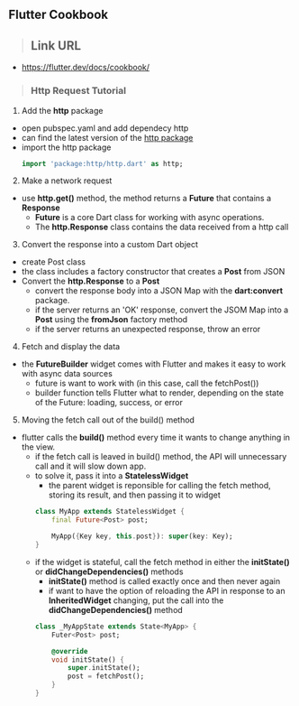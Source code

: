 ## Flutter Cookbook

>## Link URL
- https://flutter.dev/docs/cookbook/

>### Http Request Tutorial
1. Add the **http** package
- open pubspec.yaml and add dependecy http
- can find the latest version of the [http package](https://pub.dev/packages/http#-installing-tab-)
- import the http package
    ```dart
    import 'package:http/http.dart' as http;
    ```

2. Make a network request
- use **http.get()** method, the method returns a **Future** that contains a **Response**
    - **Future** is a core Dart class for working with async operations.
    - The **http.Response** class contains the data received from a http call

3. Convert the response into a custom Dart object
- create Post class
- the class includes a factory constructor that creates a **Post** from JSON
- Convert the **http.Response** to a **Post**
    - convert the response body into a JSON Map with the **dart:convert** package.
    - if the server returns an 'OK' response, convert the JSOM Map into a **Post** using the **fromJson** factory method
    - if the server returns an unexpected response, throw an error

4. Fetch and display the data
- the **FutureBuilder** widget comes with Flutter and makes it easy to work with async data sources
    - future is want to work with (in this case, call the fetchPost())
    - builder function tells Flutter what to render, depending on the state of the Future: loading, success, or error

5. Moving the fetch call out of the build() method
- flutter calls the **build()** method every time it wants to change anything in the view.
    - if the fetch call is leaved in build() method, the API will unnecessary call and it will slow down app.
    - to solve it, pass it into a **StatelessWidget**
        - the parent widget is reponsible for calling the fetch method, storing its result, and then passing it to widget
        ```dart
        class MyApp extends StatelessWidget {
            final Future<Post> post;

            MyApp({Key key, this.post}): super(key: Key);
        }
        ```
    - if the widget is stateful, call the fetch method in either the **initState()** or **didChangeDependencies()** methods
        - **initState()** method is called exactly once and then never again
        - if want to have the option of reloading the API in response to an **InheritedWidget** changing, put the call into the **didChangeDependencies()** method
        ```dart
        class _MyAppState extends State<MyApp> {
            Futer<Post> post;

            @override
            void initState() {
                super.initState();
                post = fetchPost();
            }
        }
        ```
